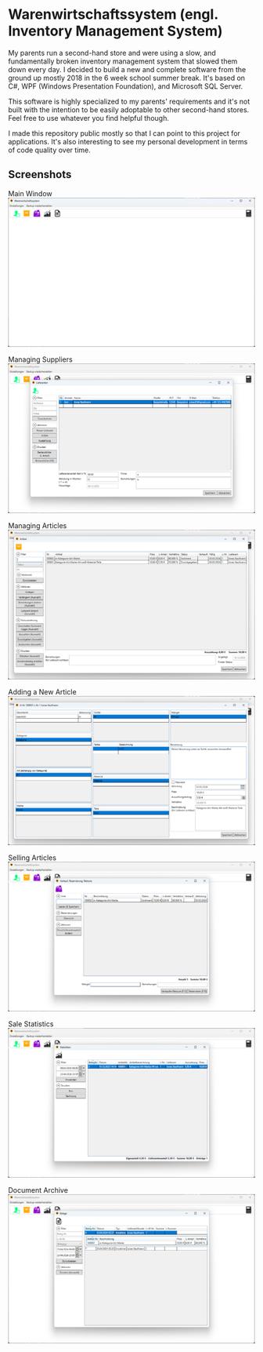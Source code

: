 # Warenwirtschaftssystem (engl. Inventory Management System)

My parents run a second-hand store and were using a slow, and fundamentally broken inventory management system that slowed them down every day.
I decided to build a new and complete software from the ground up mostly 2018 in the 6 week school summer break.
It's based on C#, WPF (Windows Presentation Foundation), and Microsoft SQL Server.

This software is highly specialized to my parents' requirements and it's not built with the intention to be easily adoptable to other second-hand stores.
Feel free to use whatever you find helpful though.

I made this repository public mostly so that I can point to this project for applications.
It's also interesting to see my personal development in terms of code quality over time.

## Screenshots

Main Window
![main_window.png](Screenshots/main_window.png)

Managing Suppliers
![supplier_window.png](Screenshots/supplier_window.png)

Managing Articles
![article_window.png](Screenshots/article_window.png)

Adding a New Article
![new_article_page.png](Screenshots/new_article_page.png)

Selling Articles
![selling_window.png](Screenshots/selling_window.png)

Sale Statistics
![statistics_window.png](Screenshots/statistics_window.png)

Document Archive
![documents_window.png](Screenshots/documents_window.png)

